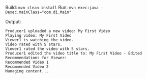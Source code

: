Build: `mvn clean install`
Run: `mvn exec:java -Dexec.mainClass="com.di.Main"`

Output:
```
Producer1 uploaded a new video: My First Video
Playing video: My First Video
Viewer1 is watching the video.
Video rated with 5 stars.
Viewer1 rated the video with 5 stars.
Producer1 edited the video title to: My First Video - Edited
Recommendations for Viewer:
Recommended Video 1
Recommended Video 2
Managing content...
```
